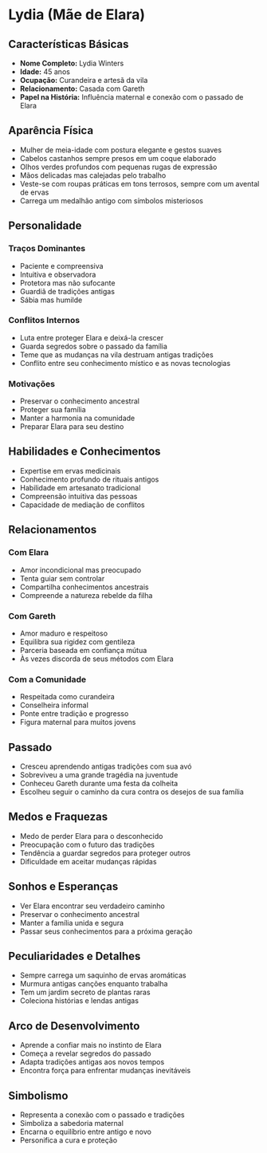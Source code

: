 # Lydia (Mãe de Elara)

## Características Básicas
- **Nome Completo:** Lydia Winters
- **Idade:** 45 anos
- **Ocupação:** Curandeira e artesã da vila
- **Relacionamento:** Casada com Gareth
- **Papel na História:** Influência maternal e conexão com o passado de Elara

## Aparência Física
- Mulher de meia-idade com postura elegante e gestos suaves
- Cabelos castanhos sempre presos em um coque elaborado
- Olhos verdes profundos com pequenas rugas de expressão
- Mãos delicadas mas calejadas pelo trabalho
- Veste-se com roupas práticas em tons terrosos, sempre com um avental de ervas
- Carrega um medalhão antigo com símbolos misteriosos

## Personalidade

### Traços Dominantes
- Paciente e compreensiva
- Intuitiva e observadora
- Protetora mas não sufocante
- Guardiã de tradições antigas
- Sábia mas humilde

### Conflitos Internos
- Luta entre proteger Elara e deixá-la crescer
- Guarda segredos sobre o passado da família
- Teme que as mudanças na vila destruam antigas tradições
- Conflito entre seu conhecimento místico e as novas tecnologias

### Motivações
- Preservar o conhecimento ancestral
- Proteger sua família
- Manter a harmonia na comunidade
- Preparar Elara para seu destino

## Habilidades e Conhecimentos
- Expertise em ervas medicinais
- Conhecimento profundo de rituais antigos
- Habilidade em artesanato tradicional
- Compreensão intuitiva das pessoas
- Capacidade de mediação de conflitos

## Relacionamentos

### Com Elara
- Amor incondicional mas preocupado
- Tenta guiar sem controlar
- Compartilha conhecimentos ancestrais
- Compreende a natureza rebelde da filha

### Com Gareth
- Amor maduro e respeitoso
- Equilibra sua rigidez com gentileza
- Parceria baseada em confiança mútua
- Às vezes discorda de seus métodos com Elara

### Com a Comunidade
- Respeitada como curandeira
- Conselheira informal
- Ponte entre tradição e progresso
- Figura maternal para muitos jovens

## Passado
- Cresceu aprendendo antigas tradições com sua avó
- Sobreviveu a uma grande tragédia na juventude
- Conheceu Gareth durante uma festa da colheita
- Escolheu seguir o caminho da cura contra os desejos de sua família

## Medos e Fraquezas
- Medo de perder Elara para o desconhecido
- Preocupação com o futuro das tradições
- Tendência a guardar segredos para proteger outros
- Dificuldade em aceitar mudanças rápidas

## Sonhos e Esperanças
- Ver Elara encontrar seu verdadeiro caminho
- Preservar o conhecimento ancestral
- Manter a família unida e segura
- Passar seus conhecimentos para a próxima geração

## Peculiaridades e Detalhes
- Sempre carrega um saquinho de ervas aromáticas
- Murmura antigas canções enquanto trabalha
- Tem um jardim secreto de plantas raras
- Coleciona histórias e lendas antigas

## Arco de Desenvolvimento
- Aprende a confiar mais no instinto de Elara
- Começa a revelar segredos do passado
- Adapta tradições antigas aos novos tempos
- Encontra força para enfrentar mudanças inevitáveis

## Simbolismo
- Representa a conexão com o passado e tradições
- Simboliza a sabedoria maternal
- Encarna o equilíbrio entre antigo e novo
- Personifica a cura e proteção
